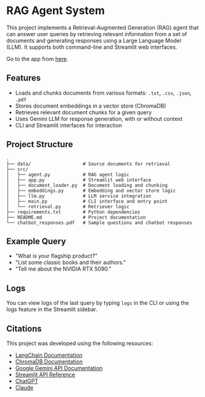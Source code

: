 # RAG Agent System

This project implements a Retrieval-Augmented Generation (RAG) agent that can answer user queries by retrieving relevant information from a set of documents and generating responses using a Large Language Model (LLM). It supports both command-line and Streamlit web interfaces.

Go to the app from [here](https://rag-assignment.streamlit.app/).

## Features

- Loads and chunks documents from various formats: `.txt`, `.csv`, `.json`, `.pdf`
- Stores document embeddings in a vector store (ChromaDB)
- Retrieves relevant document chunks for a given query
- Uses Gemini LLM for response generation, with or without context
- CLI and Streamlit interfaces for interaction

## Project Structure

```
.
├── data/                   # Source documents for retrieval
├── src/
│   ├── agent.py            # RAG agent logic
│   ├── app.py              # Streamlit web interface
│   ├── document_loader.py  # Document loading and chunking
│   ├── embeddings.py       # Embedding and vector store logic
│   ├── llm.py              # LLM service integration
│   ├── main.py             # CLI interface and entry point
│   └── retrieval.py        # Retriever logic
├── requirements.txt        # Python dependencies
├── README.md               # Project documentation
└── chatbot_responses.pdf   # Sample questions and chatbot responses
```

## Example Query

- "What is your flagship product?"
- "List some classic books and their authors."
- "Tell me about the NVIDIA RTX 5090."

## Logs

You can view logs of the last query by typing `logs` in the CLI or using the logs feature in the Streamlit sidebar.

## Citations

This project was developed using the following resources:

- [LangChain Documentation](https://python.langchain.com/docs/introduction/)
- [ChromaDB Documentation](https://docs.trychroma.com/docs/overview/introduction)
- [Google Gemini API Documentation](https://ai.google.dev/gemini-api/docs/)
- [Streamlit API Reference](https://docs.streamlit.io/develop/api-reference)
- [ChatGPT](https://chat.openai.com/)
- [Claude](https://claude.ai/)
